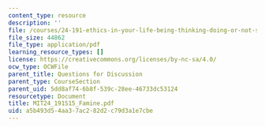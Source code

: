 ```yaml
---
content_type: resource
description: ''
file: /courses/24-191-ethics-in-your-life-being-thinking-doing-or-not-spring-2015/a5b493d54aa37ac282d2c79d3a1e7cbe_MIT24_191S15_Famine.pdf
file_size: 44862
file_type: application/pdf
learning_resource_types: []
license: https://creativecommons.org/licenses/by-nc-sa/4.0/
ocw_type: OCWFile
parent_title: Questions for Discussion
parent_type: CourseSection
parent_uid: 5dd8af74-6b8f-539c-28ee-46733dc53124
resourcetype: Document
title: MIT24_191S15_Famine.pdf
uid: a5b493d5-4aa3-7ac2-82d2-c79d3a1e7cbe
---
```

